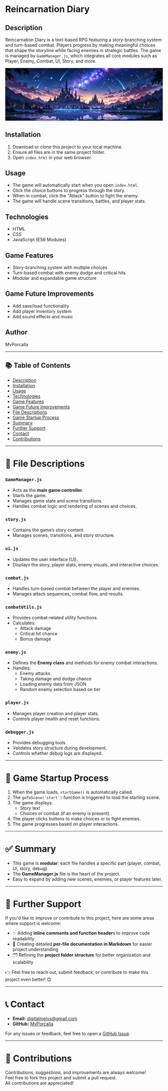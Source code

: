 # Reincarnation Diary

## Description
Reincarnation Diary is a text-based RPG featuring a story-branching system and turn-based combat. 
Players progress by making meaningful choices that shape the storyline while facing enemies in strategic battles. 
The game is managed by `GameManager.js`, which integrates all core modules such as Player, Enemy, Combat, UI, Story, and more.

![Game Preview](./assets/images/background/preview.png)

## Installation
1. Download or clone this project to your local machine.
2. Ensure all files are in the same project folder.
3. Open `index.html` in your web browser.

## Usage
- The game will automatically start when you open `index.html`.
- Click the choice buttons to progress through the story.
- When in combat, click the "Attack" button to fight the enemy.
- The game will handle scene transitions, battles, and player stats.

## Technologies
- HTML
- CSS
- JavaScript (ES6 Modules)


## Game Features
- Story-branching system with multiple choices
- Turn-based combat with enemy dodge and critical hits
- Modular and expandable game structure

## Game Future Improvements
- Add save/load functionality
- Add player inventory system
- Add sound effects and music

## Author
MvPorcalla

---

## 📚 Table of Contents
- [Description](#description)
- [Installation](#installation)
- [Usage](#usage)
- [Technologies](#technologies)
- [Game Features](#game-features)
- [Game Future Improvements](#game-future-improvements)
- [File Descriptions](#file-descriptions)
- [Game Startup Process](#game-startup-process)
- [Summary](#summary)
- [Further Support](#further-support)
- [Contact](#contact)
- [Contributions](#contributions)

---

<!-- 
# 📂 Project Structure

Reincarnation_Diary
│
├── assets
│   ├── data
│   │   └── enemyData.json         # Enemy data in JSON format
│   └── images                     # Game image assets
│       ├── background             # background image
│       └── enemies                # Enemy character image
│
├── css
│   └── uiStyle.css                # Game UI styles
│
├── js                             # All JavaScript files
│   ├── gameManager.js             # Main game controller
│   ├── player.js                  # Handles player data and actions
│   ├── combat.js                  # Manages combat logic
│   ├── ui.js                      # Handles UI rendering and updates
│   ├── story.js                   # Story content and scene management
│   ├── debugger.js                # Debugging tools and story validator
│   ├── enemy.js                   # Enemy class and enemy data handling
│   └── combatUtils.js             # Combat utility functions
│
├── endScreen.html                 # End screen page
├── index.html                     # Game starting page
├── mainGame.html                  # Main game interface
└── README.md                      # Project documentation
-->

# 📄 File Descriptions

### `GameManager.js`
- Acts as the **main game controller**.
- Starts the game.
- Manages game state and scene transitions.
- Handles combat logic and rendering of scenes and choices.

### `story.js`
- Contains the game’s story content.
- Manages scenes, transitions, and story structure.

### `ui.js`
- Updates the user interface (UI).
- Displays the story, player stats, enemy visuals, and interactive choices.

### `combat.js`
- Handles turn-based combat between the player and enemies.
- Manages attack sequences, combat flow, and results.

### `combatUtils.js`
- Provides combat-related utility functions.
- Calculates:
  - Attack damage
  - Critical hit chance
  - Bonus damage

### `enemy.js`
- Defines the **Enemy class** and methods for enemy combat interactions.
- Handles:
  - Enemy attacks
  - Taking damage and dodge chance
  - Loading enemy data from JSON
  - Random enemy selection based on tier

### `player.js`
- Manages player creation and player stats.
- Controls player health and reset functions.

### `debugger.js`
- Provides debugging tools.
- Validates story structure during development.
- Controls whether debug logs are displayed.

---

# 🚀 Game Startup Process

1. When the game loads, `startGame()` is automatically called.
2. The `goToScene('start')` function is triggered to load the starting scene.
3. The game displays:
   - Story text
   - Choices or combat (if an enemy is present)
4. The player clicks buttons to make choices or to fight enemies.
5. The game progresses based on player interactions.

---

# ✅ Summary

- This game is **modular**: each file handles a specific part (player, combat, UI, story, debug).
- The **GameManager.js** file is the heart of the project.
- Easy to expand by adding new scenes, enemies, or player features later.

---

# 📌 Further Support

If you'd like to improve or contribute to this project, here are some areas where support is welcome:
- ✨ Adding **inline comments and function header**s to improve code readability
- 📝 Creating detailed **per-file documentation in Markdown** for easier project understanding
- 🗂️ Refining the **project folder structure** for better organization and scalability

👉 Feel free to reach out, submit feedback, or contribute to make this project even better! 😊

---

# 📞 Contact

- **Email:** digitalmelvs@gmail.com
- **GitHub:** [MvPorcalla](https://github.com/MvPorcalla)

For any issues or feedback, feel free to open a [GitHub Issue](https://github.com/MvPorcalla/Reincarnation_Diary/issues).

---

# 🤝 Contributions

Contributions, suggestions, and improvements are always welcome!  
Feel free to fork this project and submit a pull request.  
All contributions are appreciated!